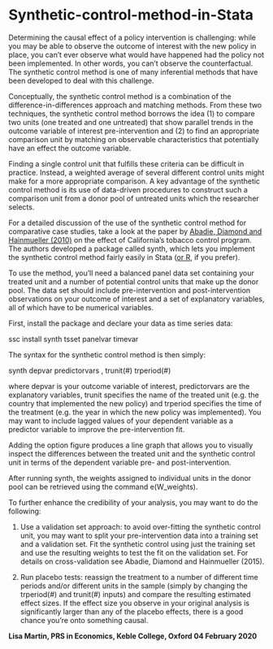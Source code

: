 # Synthetic-control-method-in-Stata
Determining the causal effect of a policy intervention is challenging: while you may be able to observe the outcome of interest with the new policy in place, you can’t ever observe what would have happened had the policy not been implemented. In other words, you can’t observe the counterfactual. The synthetic control method is one of many inferential methods that have been developed to deal with this challenge. 

Conceptually, the synthetic control method is a combination of the difference-in-differences approach and matching methods. From these two techniques, the synthetic control method borrows the idea (1) to compare two units (one treated and one untreated) that show parallel trends in the outcome variable of interest pre-intervention and (2) to find an appropriate comparison unit by matching on observable characteristics that potentially have an effect the outcome variable.

Finding a single control unit that fulfills these criteria can be difficult in practice. Instead, a weighted average of several different control units might make for a more appropriate comparison. A key advantage of the synthetic control method is its use of data-driven procedures to construct such a comparison unit from a donor pool of untreated units which the researcher selects.

For a detailed discussion of the use of the synthetic control method for comparative case studies, take a look at the paper by [Abadie, Diamond and Hainmueller (2010)](https://www.google.com/url?sa=t&rct=j&q=&esrc=s&source=web&cd=1&ved=2ahUKEwi1g4qGgarnAhXrQUEAHR0BDosQFjAAegQIBhAB&url=https%3A%2F%2Feconomics.mit.edu%2Ffiles%2F11859&usg=AOvVaw3jnDZy9-CKzItKNzbG2xDA) on the effect of California’s tobacco control program. The authors developed a package called synth, which lets you implement the synthetic control method fairly easily in Stata ([or R](https://papers.ssrn.com/sol3/papers.cfm?abstract_id=1958891), if you prefer). 

To use the method, you’ll need a balanced panel data set containing your treated unit and a number of potential control units that make up the donor pool. The data set should include pre-intervention and post-intervention observations on your outcome of interest and a set of explanatory variables, all of which have to be numerical variables. 

First, install the package and declare your data as time series data:

ssc install synth
tsset panelvar timevar

The syntax for the synthetic control method is then simply:

synth depvar predictorvars , trunit(#) trperiod(#)

where depvar is your outcome variable of interest, predictorvars are the explanatory variables, trunit specifies the name of the treated unit (e.g. the country that implemented the new policy) and trperiod specifies the time of the treatment (e.g. the year in which the new policy was implemented). You may want to include lagged values of your dependent variable as a predictor variable to improve the pre-intervention fit.

Adding the option figure produces a line graph that allows you to visually inspect the differences between the treated unit and the synthetic control unit in terms of the dependent variable pre- and post-intervention.

After running synth, the weights assigned to individual units in the donor pool can be retrieved using the command e(W_weights).

To further enhance the credibility of your analysis, you may want to do the following:

1. Use a validation set approach: to avoid over-fitting the synthetic control unit, you may want to split your pre-intervention data into a training set and a validation set. Fit the synthetic control using just the training set and use the resulting weights to test the fit on the validation set. For details on cross-validation see Abadie, Diamond and Hainmueller (2015).

2.	Run placebo tests: reassign the treatment to a number of different time periods and/or different units in the sample (simply by changing the trperiod(#) and trunit(#) inputs) and compare the resulting estimated effect sizes. If the effect size you observe in your original analysis is significantly larger than any of the placebo effects, there is a good chance you’re onto something causal.

**Lisa Martin, PRS in Economics, Keble College, Oxford 
04 February 2020**



